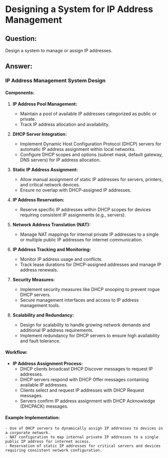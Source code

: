 # Designing a System for IP Address Management

## Question:

Design a system to manage or assign IP addresses.

## Answer:

### IP Address Management System Design

#### Components:

1. **IP Address Pool Management:**
   - Maintain a pool of available IP addresses categorized as public or private.
   - Track IP address allocation and availability.

2. **DHCP Server Integration:**
   - Implement Dynamic Host Configuration Protocol (DHCP) servers for automatic IP address assignment within local networks.
   - Configure DHCP scopes and options (subnet mask, default gateway, DNS servers) for IP address allocation.

3. **Static IP Address Assignment:**
   - Allow manual assignment of static IP addresses for servers, printers, and critical network devices.
   - Ensure no overlap with DHCP-assigned IP addresses.

4. **IP Address Reservation:**
   - Reserve specific IP addresses within DHCP scopes for devices requiring consistent IP assignments (e.g., servers).

5. **Network Address Translation (NAT):**
   - Manage NAT mappings for internal private IP addresses to a single or multiple public IP addresses for internet communication.

6. **IP Address Tracking and Monitoring:**
   - Monitor IP address usage and conflicts.
   - Track lease durations for DHCP-assigned addresses and manage IP address renewals.

7. **Security Measures:**
   - Implement security measures like DHCP snooping to prevent rogue DHCP servers.
   - Secure management interfaces and access to IP address management tools.

8. **Scalability and Redundancy:**
   - Design for scalability to handle growing network demands and additional IP address requirements.
   - Implement redundancy for DHCP servers to ensure high availability and fault tolerance.

#### Workflow:

- **IP Address Assignment Process:**
  - DHCP clients broadcast DHCP Discover messages to request IP addresses.
  - DHCP servers respond with DHCP Offer messages containing available IP addresses.
  - Clients select and request IP addresses with DHCP Request messages.
  - Servers confirm IP address assignment with DHCP Acknowledge (DHCPACK) messages.

#### Example Implementation:

```text
- Use of DHCP servers to dynamically assign IP addresses to devices in a corporate network.
- NAT configuration to map internal private IP addresses to a single public IP address for internet access.
- Reservation of static IP addresses for critical servers and devices requiring consistent network configuration.
